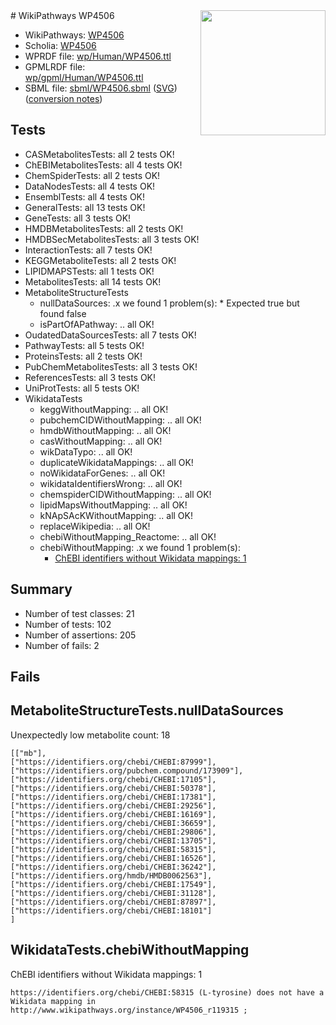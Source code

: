 <img style="float: right; width: 200px" src="../logo.png" />
# WikiPathways WP4506

* WikiPathways: [WP4506](https://identifiers.org/wikipathways:WP4506)
* Scholia: [WP4506](https://scholia.toolforge.org/wikipathways/WP4506)
* WPRDF file: [wp/Human/WP4506.ttl](../wp/Human/WP4506.ttl)
* GPMLRDF file: [wp/gpml/Human/WP4506.ttl](../wp/gpml/Human/WP4506.ttl)
* SBML file: [sbml/WP4506.sbml](../sbml/WP4506.sbml) ([SVG](../sbml/WP4506.svg)) ([conversion notes](../sbml/WP4506.txt))

## Tests
* CASMetabolitesTests: all 2 tests OK!
* ChEBIMetabolitesTests: all 4 tests OK!
* ChemSpiderTests: all 2 tests OK!
* DataNodesTests: all 4 tests OK!
* EnsemblTests: all 4 tests OK!
* GeneralTests: all 13 tests OK!
* GeneTests: all 3 tests OK!
* HMDBMetabolitesTests: all 2 tests OK!
* HMDBSecMetabolitesTests: all 3 tests OK!
* InteractionTests: all 7 tests OK!
* KEGGMetaboliteTests: all 2 tests OK!
* LIPIDMAPSTests: all 1 tests OK!
* MetabolitesTests: all 14 tests OK!
* MetaboliteStructureTests
    * nullDataSources: .x we found 1 problem(s):
            * Expected true but found false
    * isPartOfAPathway: .. all OK!
* OudatedDataSourcesTests: all 7 tests OK!
* PathwayTests: all 5 tests OK!
* ProteinsTests: all 2 tests OK!
* PubChemMetabolitesTests: all 3 tests OK!
* ReferencesTests: all 3 tests OK!
* UniProtTests: all 5 tests OK!
* WikidataTests
    * keggWithoutMapping: .. all OK!
    * pubchemCIDWithoutMapping: .. all OK!
    * hmdbWithoutMapping: .. all OK!
    * casWithoutMapping: .. all OK!
    * wikDataTypo: .. all OK!
    * duplicateWikidataMappings: .. all OK!
    * noWikidataForGenes: .. all OK!
    * wikidataIdentifiersWrong: .. all OK!
    * chemspiderCIDWithoutMapping: .. all OK!
    * lipidMapsWithoutMapping: .. all OK!
    * kNApSAcKWithoutMapping: .. all OK!
    * replaceWikipedia: .. all OK!
    * chebiWithoutMapping_Reactome: .. all OK!
    * chebiWithoutMapping: .x we found 1 problem(s):
        * [ChEBI identifiers without Wikidata mappings: 1](#a8d554cd)


## Summary

* Number of test classes: 21
* Number of tests: 102
* Number of assertions: 205
* Number of fails: 2

## Fails

<a name="91904191" />

## MetaboliteStructureTests.nullDataSources

Unexpectedly low metabolite count: 18
```
[["mb"],
["https://identifiers.org/chebi/CHEBI:87999"],
["https://identifiers.org/pubchem.compound/173909"],
["https://identifiers.org/chebi/CHEBI:17105"],
["https://identifiers.org/chebi/CHEBI:50378"],
["https://identifiers.org/chebi/CHEBI:17381"],
["https://identifiers.org/chebi/CHEBI:29256"],
["https://identifiers.org/chebi/CHEBI:16169"],
["https://identifiers.org/chebi/CHEBI:36659"],
["https://identifiers.org/chebi/CHEBI:29806"],
["https://identifiers.org/chebi/CHEBI:13705"],
["https://identifiers.org/chebi/CHEBI:58315"],
["https://identifiers.org/chebi/CHEBI:16526"],
["https://identifiers.org/chebi/CHEBI:36242"],
["https://identifiers.org/hmdb/HMDB0062563"],
["https://identifiers.org/chebi/CHEBI:17549"],
["https://identifiers.org/chebi/CHEBI:31128"],
["https://identifiers.org/chebi/CHEBI:87897"],
["https://identifiers.org/chebi/CHEBI:18101"]
]
```

<a name="a8d554cd" />

## WikidataTests.chebiWithoutMapping

ChEBI identifiers without Wikidata mappings: 1
```
https://identifiers.org/chebi/CHEBI:58315 (L-tyrosine) does not have a Wikidata mapping in http://www.wikipathways.org/instance/WP4506_r119315 ; 
```

